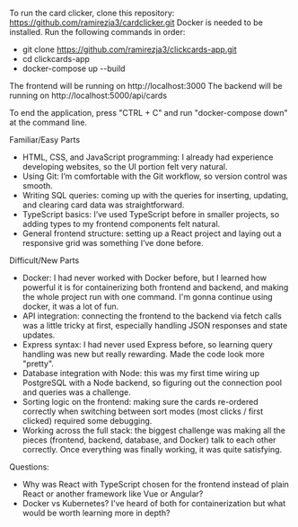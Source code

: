To run the card clicker, clone this repository: https://github.com/ramirezja3/cardclicker.git
Docker is needed to be installed.
Run the following commands in order:
- git clone https://github.com/ramirezja3/clickcards-app.git
- cd clickcards-app
- docker-compose up --build

The frontend will be running on http://localhost:3000
The backend will be running on http://localhost:5000/api/cards

To end the application, press "CTRL + C" and run "docker-compose down" at the command line.

Familiar/Easy Parts
- HTML, CSS, and JavaScript programming: I already had experience developing websites, so the UI portion felt very natural.
- Using Git: I’m comfortable with the Git workflow, so version control was smooth.
- Writing SQL queries: coming up with the queries for inserting, updating, and clearing card data was straightforward.
- TypeScript basics: I’ve used TypeScript before in smaller projects, so adding types to my frontend components felt natural.
- General frontend structure: setting up a React project and laying out a responsive grid was something I’ve done before.

Difficult/New Parts
- Docker: I had never worked with Docker before, but I learned how powerful it is for containerizing both frontend and backend, and making the whole project run with one command. I'm gonna continue using docker, it was a lot of fun.
- API integration: connecting the frontend to the backend via fetch calls was a little tricky at first, especially handling JSON responses and state updates.
- Express syntax: I had never used Express before, so learning query handling was new but really rewarding. Made the code look more "pretty".
- Database integration with Node: this was my first time wiring up PostgreSQL with a Node backend, so figuring out the connection pool and queries was a challenge.
- Sorting logic on the frontend: making sure the cards re-ordered correctly when switching between sort modes (most clicks / first clicked) required some debugging.
- Working across the full stack: the biggest challenge was making all the pieces (frontend, backend, database, and Docker) talk to each other correctly. Once everything was finally working, it was quite satisfying.

Questions:
- Why was React with TypeScript chosen for the frontend instead of plain React or another framework like Vue or Angular?
- Docker vs Kubernetes? I've heard of both for containerization but what would be worth learning more in depth? 
